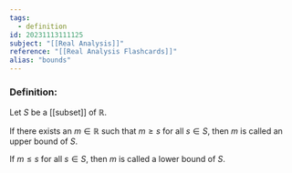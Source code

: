 ```yaml
---
tags:
  - definition
id: 20231113111125
subject: "[[Real Analysis]]"
reference: "[[Real Analysis Flashcards]]"
alias: "bounds"
---
```

### Definition:
Let $S$ be a [[subset]] of $\mathbb{R}$.

If there exists an $m\in \mathbb{R}$ such that $m\geq s$  for all $s \in S$, then $m$ is called an upper bound of $S$.

If $m \leq s$ for all $s \in S$, then $m$ is called a lower bound of $S$.